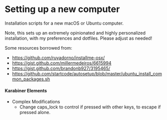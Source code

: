 # Setting up a new computer

Installation scripts for a new macOS or Ubuntu computer.

Note, this sets up an extremely opinionated and highly personalized installation, with my preferences and dotfiles. Please adjust as needed!

Some resources borrowed from:

- https://github.com/ruyadorno/installme-osx/
- https://gist.github.com/millermedeiros/6615994
- https://gist.github.com/brandonb927/3195465/
- https://github.com/startcode/autosetup/blob/master/ubuntu_install_common_packages.sh

#### Karabiner Elements

* Complex Modifications
	* Change caps_lock to control if pressed with other keys, to escape if pressed alone.
